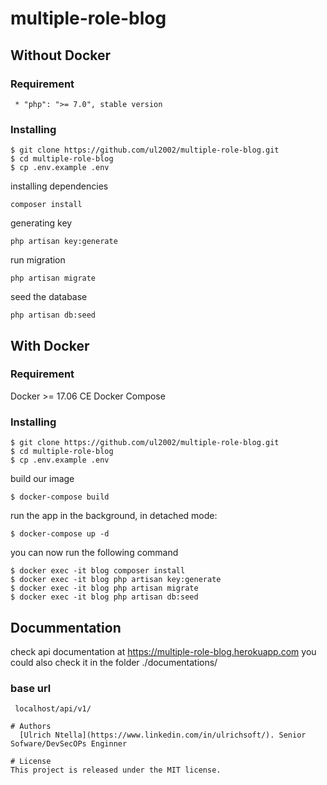 
# multiple-role-blog

## Without Docker

### Requirement
```
 * "php": ">= 7.0", stable version

 ```
### Installing

```
$ git clone https://github.com/ul2002/multiple-role-blog.git
$ cd multiple-role-blog
$ cp .env.example .env
```

installing dependencies
```
composer install

```
generating key

```
php artisan key:generate

```

run migration
```
php artisan migrate

```
seed the database
```
php artisan db:seed

```

## With Docker

### Requirement

Docker >= 17.06 CE
Docker Compose

###  Installing
```
$ git clone https://github.com/ul2002/multiple-role-blog.git
$ cd multiple-role-blog
$ cp .env.example .env
```
build our image 
```
$ docker-compose build
```
run the app in the background, in detached mode:
```
$ docker-compose up -d

```
you can now run the following command
```
$ docker exec -it blog composer install
$ docker exec -it blog php artisan key:generate
$ docker exec -it blog php artisan migrate 
$ docker exec -it blog php artisan db:seed 
```


## Docummentation

check api documentation at https://multiple-role-blog.herokuapp.com
you could also check it in the folder ./documentations/

### base url

```
 localhost/api/v1/

```

```
# Authors
  [Ulrich Ntella](https://www.linkedin.com/in/ulrichsoft/). Senior Sofware/DevSecOPs Enginner

# License
This project is released under the MIT license.
